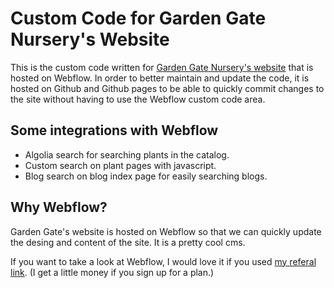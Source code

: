 # Custom Code for Garden Gate Nursery's Website
This is the custom code written for [Garden Gate Nursery's website](https://gardengatetrees.com) that is hosted on Webflow.
In order to better maintain and update the code, it is hosted on Github and Github pages to be able to quickly commit changes to the site without having to use the Webflow custom code area.

## Some integrations with Webflow
- Algolia search for searching plants in the catalog.
- Custom search on plant pages with javascript.
- Blog search on blog index page for easily searching blogs.

## Why Webflow?
Garden Gate's website is hosted on Webflow so that we can quickly update the desing and content of the site. It is a pretty cool cms.

If you want to take a look at Webflow, I would love it if you used [my referal link](https://webflow.com/?rfsn=3714200.2671db&utm_medium=affiliate). (I  get a little money if you sign up for a plan.)
